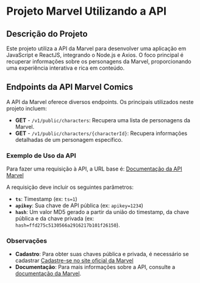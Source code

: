 # Projeto Marvel Utilizando a API

## Descrição do Projeto

Este projeto utiliza a API da Marvel para desenvolver uma aplicação em JavaScript e ReactJS, integrando o Node.js e Axios. O foco principal é recuperar informações sobre os personagens da Marvel, proporcionando uma experiência interativa e rica em conteúdo.

## Endpoints da API Marvel Comics

A API da Marvel oferece diversos endpoints. Os principais utilizados neste projeto incluem:

- **GET** - `/v1/public/characters`: Recupera uma lista de personagens da Marvel.
- **GET** - `/v1/public/characters/{characterId}`: Recupera informações detalhadas de um personagem específico.

### Exemplo de Uso da API

Para fazer uma requisição à API, a URL base é:
[Documentação da API Marvel](https://developer.marvel.com/docs)


A requisição deve incluir os seguintes parâmetros:

- **`ts`**: Timestamp (ex: `ts=1`)
- **`apikey`**: Sua chave de API pública (ex: `apikey=1234`)
- **`hash`**: Um valor MD5 gerado a partir da união do timestamp, da chave pública e da chave privada (ex: `hash=ffd275c5130566a2916217b101f26150`).

### Observações

- **Cadastro**: Para obter suas chaves pública e privada, é necessário se cadastrar [Cadastre-se no site oficial da Marvel](https://developer.marvel.com/account)
- **Documentação**: Para mais informações sobre a API, consulte a [documentação da Marvel](https://developer.marvel.com/docs).


